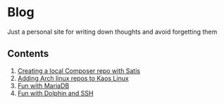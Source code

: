 # Blog
Just a personal site for writing down thoughts and avoid forgetting them

## Contents
1. [Creating a local Composer repo with Satis](/blog/local-composer-repo)
1. [Adding Arch linux repos to Kaos Linux](/blog/adding-arch-repos-to-kaos)
1. [Fun with MariaDB](/blog/fun-with-mariadb)
1. [Fun with Dolphin and SSH](/blog/fun-with-dolphin-and-ssh)
